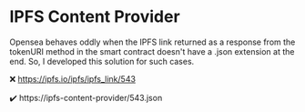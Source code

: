 # IPFS Content Provider

Opensea behaves oddly when the IPFS link returned as a response from the tokenURI method in the smart contract doesn't have a .json extension at the end. So, I developed this solution for such cases.

❌ https://ipfs.io/ipfs/ipfs_link/543

✔️ https://ipfs-content-provider/543.json
